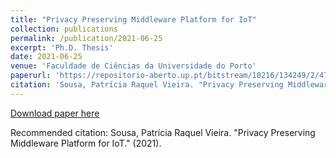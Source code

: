 ```yaml
---
title: "Privacy Preserving Middleware Platform for IoT"
collection: publications
permalink: /publication/2021-06-25
excerpt: 'Ph.D. Thesis'
date: 2021-06-25
venue: 'Faculdade de Ciências da Universidade do Porto'
paperurl: 'https://repositorio-aberto.up.pt/bitstream/10216/134249/2/477620.pdf'
citation: 'Sousa, Patrícia Raquel Vieira. "Privacy Preserving Middleware Platform for IoT." (2021).'
---
```


[Download paper here](https://repositorio-aberto.up.pt/bitstream/10216/134249/2/477620.pdf)

Recommended citation: Sousa, Patrícia Raquel Vieira. "Privacy Preserving Middleware Platform for IoT." (2021).